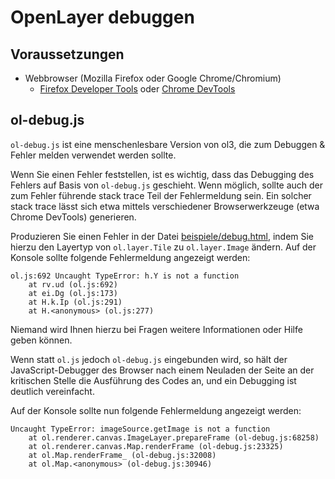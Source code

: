 # OpenLayer debuggen

## Voraussetzungen
- Webbrowser (Mozilla Firefox oder Google Chrome/Chromium)
  - [Firefox Developer Tools](https://developer.mozilla.org/son/docs/Tools) oder [Chrome DevTools](https://developer.chrome.com/devtools)

## ol-debug.js

```ol-debug.js``` ist eine menschenlesbare Version von ol3, die zum Debuggen &
Fehler melden verwendet werden sollte.

Wenn Sie einen Fehler feststellen, ist es wichtig, dass das Debugging des
Fehlers auf Basis von ```ol-debug.js``` geschieht. Wenn möglich, sollte auch
der zum Fehler führende stack trace Teil der Fehlermeldung sein. Ein solcher
stack trace lässt sich etwa mittels verschiedener Browserwerkzeuge (etwa Chrome
DevTools) generieren.



Produzieren Sie einen Fehler in der Datei [beispiele/debug.html](beispiele/debug.html), indem Sie hierzu
den Layertyp von ```ol.layer.Tile``` zu ```ol.layer.Image``` ändern. Auf der
Konsole sollte folgende Fehlermeldung angezeigt werden:

```
ol.js:692 Uncaught TypeError: h.Y is not a function
    at rv.ud (ol.js:692)
    at ei.Dg (ol.js:173)
    at H.k.Ip (ol.js:291)
    at H.<anonymous> (ol.js:277)
```

Niemand wird Ihnen hierzu bei Fragen weitere Informationen oder Hilfe geben können.

Wenn statt ```ol.js``` jedoch ```ol-debug.js``` eingebunden wird, so hält der
JavaScript-Debugger des Browser nach einem Neuladen der Seite an der kritischen
Stelle die Ausführung des Codes an, und ein Debugging ist deutlich vereinfacht.

Auf der Konsole sollte nun folgende Fehlermeldung angezeigt werden:
```
Uncaught TypeError: imageSource.getImage is not a function
    at ol.renderer.canvas.ImageLayer.prepareFrame (ol-debug.js:68258)
    at ol.renderer.canvas.Map.renderFrame (ol-debug.js:23325)
    at ol.Map.renderFrame_ (ol-debug.js:32008)
    at ol.Map.<anonymous> (ol-debug.js:30946)
```
